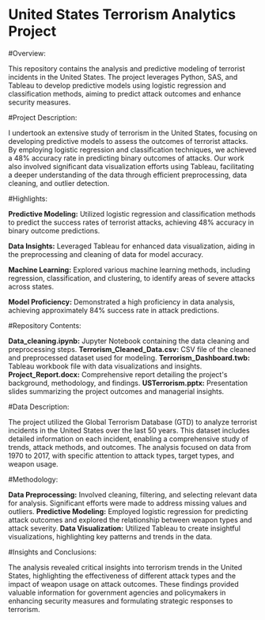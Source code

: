 # United States Terrorism Analytics Project

#Overview:

This repository contains the analysis and predictive modeling of terrorist incidents in the United States. The project leverages Python, SAS, and Tableau to develop predictive models using logistic regression and classification methods, aiming to predict attack outcomes and enhance security measures. 

#Project Description:

I undertook an extensive study of terrorism in the United States, focusing on developing predictive models to assess the outcomes of terrorist attacks. By employing logistic regression and classification techniques, we achieved a 48% accuracy rate in predicting binary outcomes of attacks. Our work also involved significant data visualization efforts using Tableau, facilitating a deeper understanding of the data through efficient preprocessing, data cleaning, and outlier detection.

#Highlights:

**Predictive Modeling:** Utilized logistic regression and classification methods to predict the success rates of terrorist attacks, achieving 48% accuracy in binary outcome predictions.

**Data Insights:** Leveraged Tableau for enhanced data visualization, aiding in the preprocessing and cleaning of data for model accuracy.

**Machine Learning:** Explored various machine learning methods, including regression, classification, and clustering, to identify areas of severe attacks across states.

**Model Proficiency:** Demonstrated a high proficiency in data analysis, achieving approximately 84% success rate in attack predictions.

#Repository Contents:

**Data_cleaning.ipynb:** Jupyter Notebook containing the data cleaning and preprocessing steps.
**Terrorism_Cleaned_Data.csv:** CSV file of the cleaned and preprocessed dataset used for modeling.
**Terrorism_Dashboard.twb:** Tableau workbook file with data visualizations and insights.
**Project_Report.docx:** Comprehensive report detailing the project's background, methodology, and findings.
**USTerrorism.pptx:** Presentation slides summarizing the project outcomes and managerial insights.

#Data Description:

The project utilized the Global Terrorism Database (GTD) to analyze terrorist incidents in the United States over the last 50 years. This dataset includes detailed information on each incident, enabling a comprehensive study of trends, attack methods, and outcomes. The analysis focused on data from 1970 to 2017, with specific attention to attack types, target types, and weapon usage.

#Methodology:

**Data Preprocessing:** Involved cleaning, filtering, and selecting relevant data for analysis. Significant efforts were made to address missing values and outliers.
**Predictive Modeling:** Employed logistic regression for predicting attack outcomes and explored the relationship between weapon types and attack severity.
**Data Visualization:** Utilized Tableau to create insightful visualizations, highlighting key patterns and trends in the data.

#Insights and Conclusions:

The analysis revealed critical insights into terrorism trends in the United States, highlighting the effectiveness of different attack types and the impact of weapon usage on attack outcomes. These findings provided valuable information for government agencies and policymakers in enhancing security measures and formulating strategic responses to terrorism.
